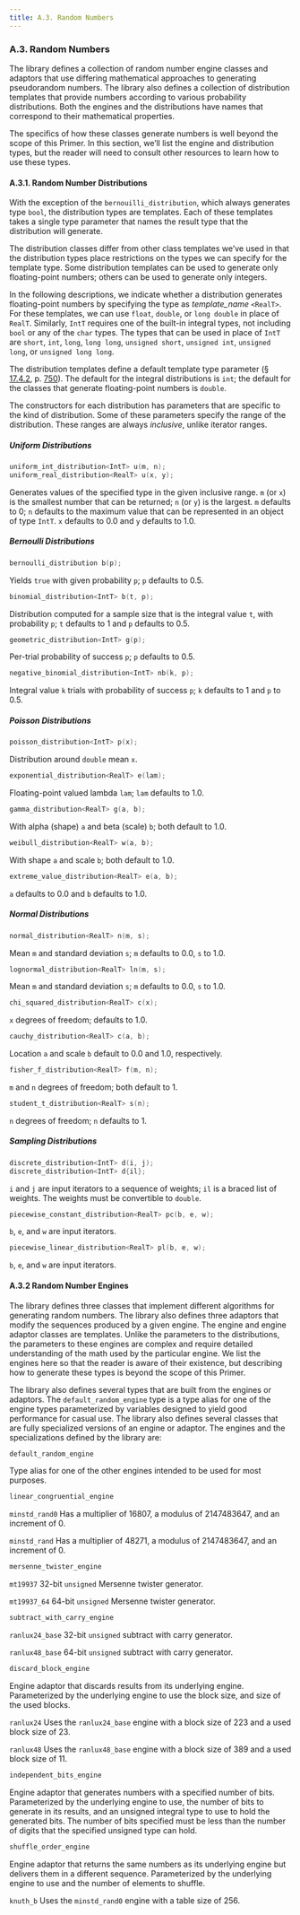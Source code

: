 ```yaml
---
title: A.3. Random Numbers
---
```


<h3 id="filepos5496561">A.3. Random Numbers</h3>
<p>The library defines a collection of random number engine classes and adaptors that use differing mathematical approaches to generating pseudorandom numbers. The library also defines a collection of distribution templates that provide numbers according to various probability distributions. Both the engines and the distributions have names that correspond to their mathematical properties.</p>
<p>The specifics of how these classes generate numbers is well beyond the scope of this Primer. In this section, we’ll list the engine and distribution types, but the reader will need to consult other resources to learn how to use these types.</p>
<h4 id="filepos5497410">A.3.1. Random Number Distributions</h4>
<p>With the exception of the <code>bernouilli_distribution</code>, which always generates type <code>bool</code>, the distribution types are templates. Each of these templates takes a single type parameter that names the result type that the distribution will generate.</p>
<p>The distribution classes differ from other class templates we’ve used in that the distribution types place restrictions on the types we can specify for the template type. Some distribution templates can be used to generate only floating-point numbers; others can be used to generate only integers.</p>
<p>In the following descriptions, we indicate whether a distribution generates floating-point numbers by specifying the type as <em>template_name</em>
<code>&lt;RealT&gt;</code>. For these templates, we can use <code>float</code>, <code>double</code>, or <code>long double</code> in place of <code>RealT</code>. Similarly, <code>IntT</code> requires one of the built-in integral types, not including <code>bool</code> or any of the <code>char</code> types. The types that can be used in place of <code>IntT</code> are <code>short</code>, <code>int</code>, <code>long</code>, <code>long long</code>, <code>unsigned short</code>, <code>unsigned int</code>, <code>unsigned long</code>, or <code>unsigned long long</code>.</p>
<p>The distribution templates define a default template type parameter (§ <a href="166-17.4._random_numbers.html#filepos4738594">17.4.2</a>, p. <a href="166-17.4._random_numbers.html#filepos4738594">750</a>). The default for the integral distributions is <code>int</code>; the default for the classes that generate floating-point numbers is <code>double</code>.</p>
<p>The constructors for each distribution has parameters that are specific to the kind of distribution. Some of these parameters specify the range of the distribution. These ranges are always <em>inclusive</em>, unlike iterator ranges.</p>
<h5>Uniform Distributions</h5>

```c++
uniform_int_distribution<IntT> u(m, n);
uniform_real_distribution<RealT> u(x, y);
```

<p>Generates values of the specified type in the given inclusive range. <code>m</code> (or <code>x</code>) is the smallest number that can be returned; <code>n</code> (or <code>y</code>) is the largest. <code>m</code> defaults to 0; <code>n</code> defaults to the maximum value that can be represented in an object of type <code>IntT</code>. <code>x</code> defaults to 0.0 and <code>y</code> defaults to 1.0.</p>
<h5>Bernoulli Distributions</h5>

```c++
bernoulli_distribution b(p);
```

<p>Yields <code>true</code> with given probability <code>p</code>; <code>p</code> defaults to 0.5.</p>

```c++
binomial_distribution<IntT> b(t, p);
```

<p>Distribution computed for a sample size that is the integral value <code>t</code>, with probability <code>p</code>; <code>t</code> defaults to 1 and <code>p</code> defaults to 0.5.</p>

```c++
geometric_distribution<IntT> g(p);
```

<p>Per-trial probability of success <code>p</code>; <code>p</code> defaults to 0.5.</p>

```c++
negative_binomial_distribution<IntT> nb(k, p);
```

<p>Integral value <code>k</code> trials with probability of success <code>p</code>; <code>k</code> defaults to 1 and <code>p</code> to 0.5.</p>
<h5>Poisson Distributions</h5>

```c++
poisson_distribution<IntT> p(x);
```

<p>Distribution around <code>double</code> mean <code>x</code>.</p>

```c++
exponential_distribution<RealT> e(lam);
```

<p>Floating-point valued lambda <code>lam</code>; <code>lam</code> defaults to 1.0.</p>

```c++
gamma_distribution<RealT> g(a, b);
```

<p>With alpha (shape) <code>a</code> and beta (scale) <code>b</code>; both default to 1.0.</p>

```c++
weibull_distribution<RealT> w(a, b);
```

<p>With shape <code>a</code> and scale <code>b</code>; both default to 1.0.</p>

```c++
extreme_value_distribution<RealT> e(a, b);
```

<p><code>a</code> defaults to 0.0 and <code>b</code> defaults to 1.0.</p>
<h5>Normal Distributions</h5>

```c++
normal_distribution<RealT> n(m, s);
```

<p>Mean <code>m</code> and standard deviation <code>s</code>; <code>m</code> defaults to 0.0, <code>s</code> to 1.0.</p>

```c++
lognormal_distribution<RealT> ln(m, s);
```

<p>Mean <code>m</code> and standard deviation <code>s</code>; <code>m</code> defaults to 0.0, <code>s</code> to 1.0.</p>

```c++
chi_squared_distribution<RealT> c(x);
```

<p><code>x</code> degrees of freedom; defaults to 1.0.</p>

```c++
cauchy_distribution<RealT> c(a, b);
```

<p>Location <code>a</code> and scale <code>b</code> default to 0.0 and 1.0, respectively.</p>

```c++
fisher_f_distribution<RealT> f(m, n);
```

<p><code>m</code> and <code>n</code> degrees of freedom; both default to 1.</p>

```c++
student_t_distribution<RealT> s(n);
```

<p><code>n</code> degrees of freedom; <code>n</code> defaults to 1.</p>
<h5>Sampling Distributions</h5>

```c++
discrete_distribution<IntT> d(i, j);
discrete_distribution<IntT> d{il};
```

<p><code>i</code> and <code>j</code> are input iterators to a sequence of weights; <code>il</code> is a braced list of weights. The weights must be convertible to <code>double</code>.</p>

```c++
piecewise_constant_distribution<RealT> pc(b, e, w);
```

<p><code>b</code>, <code>e</code>, and <code>w</code> are input iterators.</p>

```c++
piecewise_linear_distribution<RealT> pl(b, e, w);
```

<p><code>b</code>, <code>e</code>, and <code>w</code> are input iterators.</p>
<h4 id="filepos5515213">A.3.2 Random Number Engines</h4>
<p>The library defines three classes that implement different algorithms for generating random numbers. The library also defines three adaptors that modify the sequences produced by a given engine. The engine and engine adaptor classes are templates. Unlike the parameters to the distributions, the parameters to these engines are complex and require detailed understanding of the math used by the particular engine. We list the engines here so that the reader is aware of their existence, but describing how to generate these types is beyond the scope of this Primer.</p>
<p>The library also defines several types that are built from the engines or adaptors. The <code>default_random_engine</code> type is a type alias for one of the engine types parameterized by variables designed to yield good performance for casual use. The library also defines several classes that are fully specialized versions of an engine or adaptor. The engines and the specializations defined by the library are:</p>

```c++
default_random_engine
```

<p>Type alias for one of the other engines intended to be used for most purposes.</p>

```c++
linear_congruential_engine
```

<p><code>minstd_rand0</code> Has a multiplier of 16807, a modulus of 2147483647, and an increment of 0.</p>
<p><code>minstd_rand</code> Has a multiplier of 48271, a modulus of 2147483647, and an increment of 0.</p>

```c++
mersenne_twister_engine
```

<p><code>mt19937</code> 32-bit <code>unsigned</code> Mersenne twister generator.</p>
<p><code>mt19937_64</code> 64-bit <code>unsigned</code> Mersenne twister generator.</p>

```c++
subtract_with_carry_engine
```

<p><code>ranlux24_base</code> 32-bit <code>unsigned</code> subtract with carry generator.</p>
<p><code>ranlux48_base</code> 64-bit <code>unsigned</code> subtract with carry generator.</p>

```c++
discard_block_engine
```

<p>Engine adaptor that discards results from its underlying engine. Parameterized by the underlying engine to use the block size, and size of the used blocks.</p>
<p><code>ranlux24</code> Uses the <code>ranlux24_base</code> engine with a block size of 223 and a used block size of 23.</p>
<p><code>ranlux48</code> Uses the <code>ranlux48_base</code> engine with a block size of 389 and a used block size of 11.</p>

```c++
independent_bits_engine
```

<p>Engine adaptor that generates numbers with a specified number of bits. Parameterized by the underlying engine to use, the number of bits to generate in its results, and an unsigned integral type to use to hold the generated bits. The number of bits specified must be less than the number of digits that the specified unsigned type can hold.</p>

```c++
shuffle_order_engine
```

<p>Engine adaptor that returns the same numbers as its underlying engine but delivers them in a different sequence. Parameterized by the underlying engine to use and the number of elements to shuffle.</p>
<p><code>knuth_b</code> Uses the <code>minstd_rand0</code> engine with a table size of 256.</p> 
